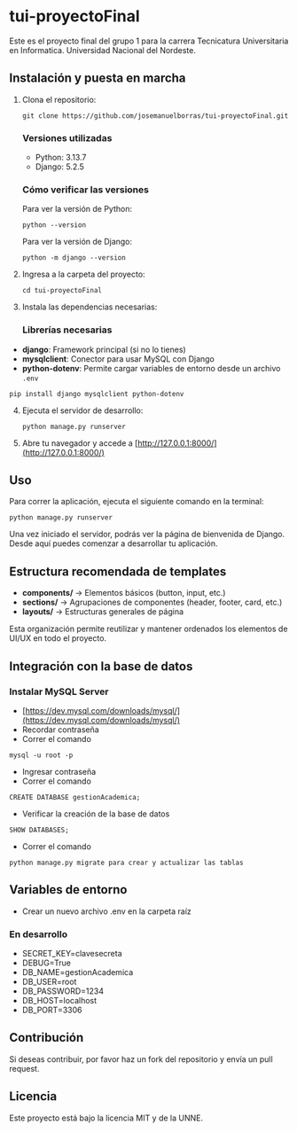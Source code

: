 # tui-proyectoFinal

Este es el proyecto final del grupo 1 para la carrera Tecnicatura Universitaria en Informatica.
Universidad Nacional del Nordeste.

## Instalación y puesta en marcha
1. Clona el repositorio:
   ```
   git clone https://github.com/josemanuelborras/tui-proyectoFinal.git
   ```
   ### Versiones utilizadas
   - Python: 3.13.7
   - Django: 5.2.5

   ### Cómo verificar las versiones
   Para ver la versión de Python:
   ```
   python --version
   ```
   Para ver la versión de Django:
   ```
   python -m django --version
   ```

2. Ingresa a la carpeta del proyecto:
   ```
   cd tui-proyectoFinal
   ```

3. Instala las dependencias necesarias:
   ### Librerías necesarias
  - **django**: Framework principal (si no lo tienes)
  - **mysqlclient**: Conector para usar MySQL con Django
  - **python-dotenv**: Permite cargar variables de entorno desde un archivo `.env`
   ```
   pip install django mysqlclient python-dotenv
   ```
   
4. Ejecuta el servidor de desarrollo:
   ```
   python manage.py runserver
   ```

5. Abre tu navegador y accede a [http://127.0.0.1:8000/](http://127.0.0.1:8000/)

## Uso
Para correr la aplicación, ejecuta el siguiente comando en la terminal:
```
python manage.py runserver
```
Una vez iniciado el servidor, podrás ver la página de bienvenida de Django. Desde aquí puedes comenzar a desarrollar tu aplicación.

## Estructura recomendada de templates
- **components/** → Elementos básicos (button, input, etc.)
- **sections/** → Agrupaciones de componentes (header, footer, card, etc.)
- **layouts/** → Estructuras generales de página

Esta organización permite reutilizar y mantener ordenados los elementos de UI/UX en todo el proyecto.

## Integración con la base de datos
### Instalar MySQL Server
   - [https://dev.mysql.com/downloads/mysql/](https://dev.mysql.com/downloads/mysql/)
   - Recordar contraseña
   - Correr el comando
   ```
   mysql -u root -p
   ```
   - Ingresar contraseña
   - Correr el comando
   ```
   CREATE DATABASE gestionAcademica;
   ```
   - Verificar la creación de la base de datos
   ```
   SHOW DATABASES;
   ```
   - Correr el comando
   ```
   python manage.py migrate para crear y actualizar las tablas
   ```

## Variables de entorno
  - Crear un nuevo archivo .env en la carpeta raíz

### En desarrollo
- SECRET_KEY=clavesecreta
- DEBUG=True
- DB_NAME=gestionAcademica
- DB_USER=root
- DB_PASSWORD=1234
- DB_HOST=localhost
- DB_PORT=3306

## Contribución

Si deseas contribuir, por favor haz un fork del repositorio y envía un pull request.

## Licencia

Este proyecto está bajo la licencia MIT y de la UNNE.
